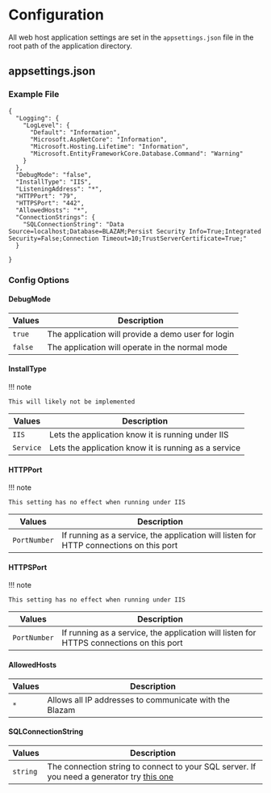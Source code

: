﻿# Configuration
All web host application settings are set in the `appsettings.json`
file in the root path of the application directory.
## appsettings.json
### Example File
```
{
  "Logging": {
    "LogLevel": {
      "Default": "Information",
      "Microsoft.AspNetCore": "Information",
      "Microsoft.Hosting.Lifetime": "Information",
      "Microsoft.EntityFrameworkCore.Database.Command": "Warning"
    }
  },
  "DebugMode": "false",
  "InstallType": "IIS",
  "ListeningAddress": "*",
  "HTTPPort": "79",
  "HTTPSPort": "442",
  "AllowedHosts": "*",
  "ConnectionStrings": {
    "SQLConnectionString": "Data Source=localhost;Database=BLAZAM;Persist Security Info=True;Integrated Security=False;Connection Timeout=10;TrustServerCertificate=True;"
  }

}
```
### Config Options
#### DebugMode
| Values      | Description                          |
| ----------- | ------------------------------------ |
| `true`      | The application will provide a demo user for login  |
| `false`     | The application will operate in the normal mode |

#### InstallType

!!! note

    This will likely not be implemented
| Values      | Description                          |
| ----------- | ------------------------------------ |
| `IIS`       | Lets the application know it is running under IIS |
| `Service`   | Lets the application know it is running as a service |


#### HTTPPort

!!! note

    This setting has no effect when running under IIS
| Values      | Description                          |
| ----------- | ------------------------------------ |
| `PortNumber`       | If running as a service, the application will listen for HTTP connections on this port|



#### HTTPSPort

!!! note

    This setting has no effect when running under IIS
| Values      | Description                          |
| ----------- | ------------------------------------ |
| `PortNumber`       | If running as a service, the application will listen for HTTPS connections on this port|


#### AllowedHosts

| Values      | Description                          |
| ----------- | ------------------------------------ |
| `*`         | Allows all IP addresses to communicate with the Blazam|


#### SQLConnectionString

| Values      | Description                          |
| ----------- | ------------------------------------ |
| `string`         | The connection string to connect to your SQL server. If you need a generator try [this one](https://www.aireforge.com/tools/sql-server-connection-string-generator)|
